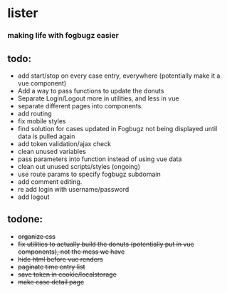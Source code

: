 # lister
### making life with fogbugz easier

## todo:
- add start/stop on every case entry, everywhere (potentially make it a vue component)
- Add a way to pass functions to update the donuts
- Separate Login/Logout more in utilities, and less in vue
- separate different pages into components.
- add routing
- fix mobile styles
- find solution for cases updated in Fogbugz not being displayed until data is pulled again
- add token validation/ajax check
- clean unused variables
- pass parameters into function instead of using vue data
- clean out unused scripts/styles (ongoing)
- use route params to specify fogbugz subdomain
- add comment editing.
- re add login with username/password
- add logout

## todone:
- ~~organize css~~
- ~~fix utilities to actually build the donuts (potentially put in vue components), not the mess we have~~ 
- ~~hide html before vue renders~~
- ~~paginate time entry list~~
- ~~save token in cookie/localstorage~~
- ~~make case detail page~~